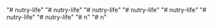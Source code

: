 "# nutry-life" 
"# nutry-life" 
"# nutry-life" 
"# nutry-life" 
"# nutry-life" 
"# nutry-life" 
"# nutry-life" 
"# n" 
"# n" 

